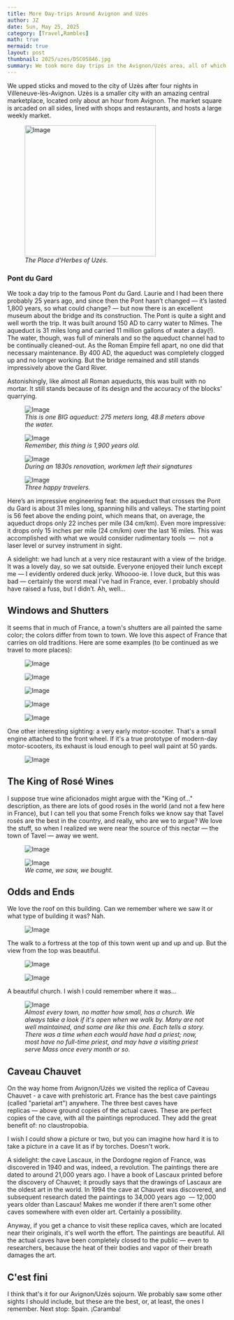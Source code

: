 ```yaml
---
title: More Day-trips Around Avignon and Uzés
author: JZ
date: Sun, May 25, 2025
category: [Travel,Rambles]
math: true
mermaid: true
layout: post
thumbnail: 2025/uzes/DSC05846.jpg
summary: We took more day trips in the Avignon/Uzés area, all of which would interesting and enjoyable. Here's a post on them.  
---  
```

We upped sticks and moved to the city of Uzès after four nights in Villeneuve-lès-Avignon. Uzès is a smaller city with an amazing central marketplace, located only about an hour from Avignon. The market square is arcaded on all sides, lined with shops and restaurants, and hosts a large weekly market.

<figure>
    <img class = 'landscape' style="height:300px; width:auto;" src="{{ "2025/uzes/esplanade.jpg" | prepend: site.imageurl | prepend: site.baseurl  }}" alt="Image" />
    <figcaption class='center'><em>The Place d'Herbes of Uzés.</em></figcaption>
</figure>

<h3>Pont du Gard</h3>
We took a day trip to the famous Pont du Gard. Laurie and I had been there probably 25 years ago, and since then the Pont hasn’t changed&nbsp;&mdash;&nbsp;it’s lasted 1,800 years, so what could change?&nbsp;&mdash;&nbsp;but now there is an excellent museum about the bridge and its construction. The Pont is quite a sight and well worth the trip. It was built around 150 AD to carry water to Nîmes. The aqueduct is 31 miles long and carried 11 million gallons of water a day(!). The water, though, was full of minerals and so the aqueduct channel had to be continually cleaned-out. As the Roman Empire fell apart, no one did that necessary maintenance. By 400 AD, the aqueduct was completely clogged up and no longer working. But the bridge remained and still stands impressively above the Gard River.

Astonishingly, like almost all Roman aqueducts, this was built with no mortar. It still stands because of its design and the accuracy of the blocks' quarrying.

<figure>
    <img class = 'landscape'  src="{{ "2025/uzes/DSC05911.jpg" | prepend: site.imageurl | prepend: site.baseurl  }}" alt="Image" />
    <figcaption><em>This is one BIG aqueduct: 275 meters long, 48.8 meters above the water.</em></figcaption>
</figure>

<figure>
    <img class = 'landscape'  src="{{ "2025/uzes/DSC05901.jpg" | prepend: site.imageurl | prepend: site.baseurl  }}" alt="Image" />
    <figcaption><em>Remember, this thing is 1,900 years old.</em></figcaption>
</figure>

<figure >
    <img class = 'landscape'  src="{{ "2025/uzes/DSC05899.jpg" | prepend: site.imageurl | prepend: site.baseurl  }}" alt="Image" />
    <figcaption><em>During an 1830s renovation, workmen left their signatures</em></figcaption>
</figure>

<figure>
    <img class = 'landscape'  src="{{ "2025/uzes/DSC05903.jpg" | prepend: site.imageurl | prepend: site.baseurl  }}" alt="Image" />
    <figcaption><em>Three happy travelers.</em></figcaption>
</figure>
Here’s an impressive engineering feat: the aqueduct that crosses the Pont du Gard is about 31 miles long, spanning hills and valleys. The starting point is 56 feet above the ending point, which means that, on average, the aqueduct drops only 22 inches per mile (34 cm/km). Even more impressive: it drops only 15 inches per mile (24 cm/km) over the last 16 miles. This was accomplished with what we would consider rudimentary tools &nbsp;&mdash;&nbsp; not a laser level or survey instrument in sight.

A sidelight: we had lunch at a very nice restaurant with a view of the bridge. It was a lovely day, so we sat outside. Everyone enjoyed their lunch except me&nbsp;&mdash;&nbsp;I evidently ordered duck jerky. Whoooo-ie. I love duck, but this was bad&nbsp;&mdash;&nbsp;certainly the worst meal I've had in France, ever. I probably should have raised a fuss, but I didn’t. Ah, well...

<H2>Windows and Shutters</h2>
It seems that in much of France, a town's shutters are all painted the same color; the colors differ from town to town. We love this aspect of France that carries on old traditions. Here are some examples (to be continued as we travel to more places):

<figure>
    <img  class = 'portrait'  src="{{ "2025/uzes/DSC05917.jpg" | prepend: site.imageurl | prepend: site.baseurl  }}" alt="Image" />
    <figcaption class="wide"><em></em></figcaption>
</figure>
<figure>
    <img  class="portrait" src="{{ "2025/uzes/DSC05918.jpg" | prepend: site.imageurl | prepend: site.baseurl  }}" alt="Image" />
    <figcaption><em></em></figcaption>
</figure>
<figure>
    <img  class="portrait"  src="{{ "2025/uzes/DSC05919.jpg" | prepend: site.imageurl | prepend: site.baseurl  }}" alt="Image" />
    <figcaption><em></em></figcaption>
</figure>
<figure>
    <img  class="portrait"  src="{{ "2025/uzes/DSC05920.jpg" | prepend: site.imageurl | prepend: site.baseurl  }}" alt="Image" />
    <figcaption><em></em></figcaption>
</figure>
<figure>
    <img  class="portrait"  src="{{ "2025/uzes/DSC05922.jpg" | prepend: site.imageurl | prepend: site.baseurl  }}" alt="Image" />
    <figcaption class="narrow"><em></em></figcaption>
</figure>

One other interesting sighting: a very early motor-scooter. That's a small engine attached to the front wheel. If it's a true prototype of modern-day motor-scooters, its exhaust is loud enough to peel wall paint at 50 yards.
<figure >
    <img class = 'landscape' src="{{ "2025/uzes/DSC05923.jpg" | prepend: site.imageurl | prepend: site.baseurl  }}" alt="Image" />
    <figcaption><em></em></figcaption>
</figure>

<h2>The King of Rosé Wines</h2>
I suppose true wine aficionados might argue with the "King of..." description, as there are lots of good rosés in the world (and not a few here in France), but I can tell you that some French folks we know say that Tavel rosés are the best in the country, and really, who are we to argue? We love the stuff, so when I realized we were near the source of this nectar&nbsp;&mdash;&nbsp;the town of Tavel&nbsp;&mdash;&nbsp;away we went. 

<figure class = 'landscape' >
    <img class = 'landscape' src="{{ "2025/uzes/IMG_7542.jpg" | prepend: site.imageurl | prepend: site.baseurl  }}" alt="Image" />
    <figcaption><em></em></figcaption>
</figure>

<figure class = 'landscape' >
    <img class = 'landscape' src="{{ "2025/uzes/DSC05916.jpg" | prepend: site.imageurl | prepend: site.baseurl  }}" alt="Image" />
    <figcaption><em>We came, we saw, we bought.</em></figcaption>
</figure>

<h2>Odds and Ends</h2>
We love the roof on this building. Can we remember where we saw it or what type of building it was? Nah.
<figure class = 'landscape' >
    <img class = 'landscape' src="{{ "2025/uzes/DSC05929.jpg" | prepend: site.imageurl | prepend: site.baseurl  }}" alt="Image" />
    <figcaption><em></em></figcaption>
</figure>

The walk to a fortress at the top of this town went up and up and up. But the view from the top was beautiful.
<figure>
    <img class = 'portrait' src="{{ "2025/uzes/DSC05936.jpg" | prepend: site.imageurl | prepend: site.baseurl  }}" alt="Image" />
    <figcaption class='narrow'><em></em></figcaption>
</figure>

<figure class = 'landscape' >
    <img  class="landscape" src="{{ "2025/uzes/DSC05945.jpg" | prepend: site.imageurl | prepend: site.baseurl  }}" alt="Image" />
    <figcaption><em></em></figcaption>
</figure>

A beautiful church. I wish I could remember where it was...
<figure>
    <img  class="portrait" src="{{ "2025/uzes/DSC05937.jpg" | prepend: site.imageurl | prepend: site.baseurl  }}" alt="Image" />
    <figcaption class="narrow"><em>Almost every town, no matter how small, has a church. We always take a look if it's open when we walk by. Many are not well maintained, and some are like this one. Each tells a story. There was a time when each would have had a priest; now, most have no full-time priest, and may have a visiting priest serve Mass once every month or so. </em></figcaption>
</figure>

<h2>Caveau Chauvet</h2>
On the way home from Avignon/Uzés we visited the replica of Caveau Chauvet - a cave with prehistoric art. France has the best cave paintings (called "parietal art") anywhere. The three best caves have replicas&nbsp;&mdash;&nbsp;above ground copies of the actual caves. These are perfect copies of the cave, with all the paintings reproduced. They add the great benefit of: no claustropobia.

I wish I could show a picture or two, but you can imagine how hard it is to take a picture in a cave lit as if by torches. Doesn't work.

A sidelight: the cave Lascaux, in the Dordogne region of France, was discovered in 1940 and was, indeed, a revolution. The paintings there are dated to around 21,000 years ago. I have a book of Lascaux printed before the discovery of Chauvet; it proudly says that the drawings of Lascaux are the oldest art in the world. In 1994 the cave at Chauvet was discovered, and subsequent research dated the paintings to 34,000 years ago &nbsp;&mdash;&nbsp;12,000 years older than Lascaux! Makes me wonder if there aren't some other caves somewhere with even older art. Certainly a possibility.

Anyway, if you get a chance to visit these replica caves, which are located near their originals, it's well worth the effort. The paintings are beautiful. All the actual caves have been completely closed to the public&nbsp;&mdash;&nbsp;even to researchers, because the heat of their bodies and vapor of their breath damages the art.

<h2>C'est fini</h2>
I think that's it for our Avignon/Uzés sojourn. We probably saw some other sights I should include, but these are the best, or, at least, the ones I remember. Next stop: Spain. ¡Caramba!